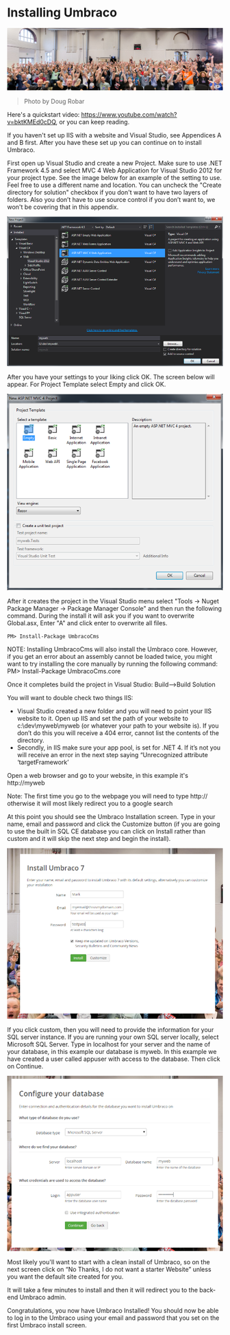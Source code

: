 # Installing Umbraco


![14435732345_b3d6799cff_o.jpg](assets/14435732345_b3d6799cff_o.jpg)
>Photo by Doug Robar

Here's a quickstart video: https://www.youtube.com/watch?v=bktKMEd0cDQ, or you can keep reading.

If you haven't set up IIS with a website and Visual Studio, see Appendices A and B first.  After you have these set up you can continue on to install Umbraco.

First open up Visual Studio and create a new Project.  Make sure to use .NET Framework 4.5 and select MVC 4 Web Application for
Visual Studio 2012 for your project type.  See the image below for an example of the setting to use.  Feel free to use a different name and location.  You can uncheck the "Create directory for solution" checkbox if you don't want to have two layers of folders.  Also you don’t have to use source control if you don’t want to, we won't be covering that in this appendix.

![Create New Project Step 1 Visual Studio](assets/VisualStudioNewProject.png)

After you have your settings to your liking click OK.  The screen below will appear.  For Project Template select Empty and click OK.

![Create New Project Step 2 Visual Studio](assets/VisualStudioNewProjectStep2.png)

After it creates the project in the Visual Studio menu select "Tools → Nuget Package Manager → Package
Manager Console" and then run the following command.  During the install it will ask you if you
want to overwrite Global.asx, Enter "A" and click enter to overwrite all files.
```
PM> Install-Package UmbracoCms
```

NOTE: Installing UmbracoCms will also install the Umbraco core.  However, if you get an error about an assembly cannot be loaded twice, you might want to try installing the core manually by running the following command:
PM> Install-Package UmbracoCms.core

Once it completes build the project in Visual Studio: Build-->Build Solution

You will want to double check two things IIS:

*   Visual Studio created a new folder and you will need to point your IIS website to it. Open up IIS and set the path of your website to c:\dev\myweb\myweb (or whatever your path to your website is).    If you don’t do this you will receive a 404 error, cannot list the contents of the directory.
*   Secondly, in IIS make sure your app pool, is set for .NET 4.  If it’s not you will receive an error in the next step saying “Unrecognized attribute ‘targetFramework’

Open a web browser and go to your website, in this example it's http://myweb

Note: The first time you go to the webpage you will need to type http:// otherwise it will most likely redirect you to a google search

At this point you should see the Umbraco Installation screen.  Type in your name, email and password and click the Customize button (if you are going to use the built in SQL CE database you can click on Install rather than custom and it will skip the next step and begin the install).

![Installing Umbraco Step 1](assets/Umbraco7InstallPage1.png)

If you click custom, then you will need to provide the information for your SQL server instance.  If you are running your own SQL server locally,  select Microsoft SQL Server.  Type in localhost for your server and the name of your database, in this example our database is myweb.  In this example we have created a user called appuser with access to the database. 
Then click on Continue.

![Installing Umbraco Step 2](assets/Umbraco7InstallPage2.png)

Most likely you'll want to start with a clean install of Umbraco, so on the next screen click on “No Thanks, I do not want a starter Website” unless you want the default site created for you.

It will take a few minutes to install and then it will redirect you to the back-end Umbraco admin.

Congratulations, you now have Umbraco Installed! You should now be able to log in to the Umbraco using your email and password that you set on the first Umbraco install screen.
